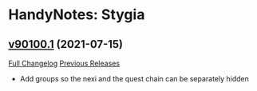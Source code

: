 # HandyNotes: Stygia

## [v90100.1](https://github.com/kemayo/wow-handynotes-stygia/tree/v90100.1) (2021-07-15)
[Full Changelog](https://github.com/kemayo/wow-handynotes-stygia/commits/v90100.1) [Previous Releases](https://github.com/kemayo/wow-handynotes-stygia/releases)

- Add groups so the nexi and the quest chain can be separately hidden  
